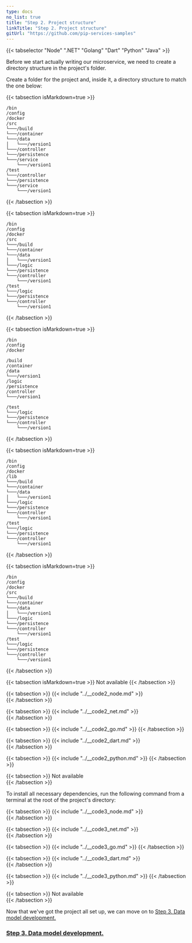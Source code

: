 ```yaml
---
type: docs
no_list: true
title: "Step 2. Project structure"
linkTitle: "Step 2. Project structure" 
gitUrl: "https://github.com/pip-services-samples"
---
```


{{< tabselector "Node" ".NET" "Golang" "Dart" "Python" "Java" >}}

Before we start actually writing our microservice, we need to create a directory structure in the project's folder.

Create a folder for the project and, inside it, a directory structure to match the one below:

{{< tabsection isMarkdown=true >}}

```
/bin
/config
/docker
/src
└───/build
└───/container
└───/data
│   └───/version1
└───/controller
└───/persistence
└───/service
    └───/version1
/test
└───/controller
└───/persistence
└───/service
    └───/version1

```
{{< /tabsection >}}

{{< tabsection isMarkdown=true >}}

```
/bin
/config
/docker
/src
└───/build
└───/container
└───/data
│   └───/version1
└───/logic
└───/persistence
└───/controller
    └───/version1
/test
└───/logic
└───/persistence
└───/controller
    └───/version1

```
{{< /tabsection >}}

{{< tabsection isMarkdown=true >}}

```
/bin
/config
/docker

/build
/container
/data
└───/version1
/logic
/persistence
/controller
└───/version1

/test
└───/logic
└───/persistence
└───/controller
    └───/version1

```
{{< /tabsection >}}

{{< tabsection isMarkdown=true >}}

```
/bin
/config
/docker
/lib
└───/build
└───/container
└───/data
│   └───/version1
└───/logic
└───/persistence
└───/controller
    └───/version1
/test
└───/logic
└───/persistence
└───/controller
    └───/version1

```
{{< /tabsection >}}

{{< tabsection isMarkdown=true >}}

```
/bin
/config
/docker
/src
└───/build
└───/container
└───/data
│   └───/version1
└───/logic
└───/persistence
└───/controller
    └───/version1
/test
└───/logic
└───/persistence
└───/controller
    └───/version1

```
{{< /tabsection >}}

{{< tabsection isMarkdown=true >}}
Not available
{{< /tabsection >}}


{{< tabsection >}}
  {{< include "../__code2_node.md" >}}  
{{< /tabsection >}}

{{< tabsection >}}
  {{< include "../__code2_net.md" >}}    
{{< /tabsection >}}

{{< tabsection >}}
  {{< include "../__code2_go.md" >}}
{{< /tabsection >}}

{{< tabsection >}}
  {{< include "../__code2_dart.md" >}}    
{{< /tabsection >}}

{{< tabsection >}}
  {{< include "../__code2_python.md" >}}
{{< /tabsection >}}

{{< tabsection >}}
  Not available  
{{< /tabsection >}}


To install all necessary dependencies, run the following command from a terminal at the root of the project's directory:

{{< tabsection >}}
  {{< include "../__code3_node.md" >}}  
{{< /tabsection >}}

{{< tabsection >}}
  {{< include "../__code3_net.md" >}}    
{{< /tabsection >}}

{{< tabsection >}}
  {{< include "../__code3_go.md" >}}
{{< /tabsection >}}

{{< tabsection >}}
  {{< include "../__code3_dart.md" >}}    
{{< /tabsection >}}

{{< tabsection >}}
  {{< include "../__code3_python.md" >}}
{{< /tabsection >}}

{{< tabsection >}}
  Not available  
{{< /tabsection >}}



Now that we've got the project all set up, we can move on to [Step 3. Data model development.](../step2)

<span class="hide-title-link">

### [Step 3. Data model development.](../step2)

</span>
